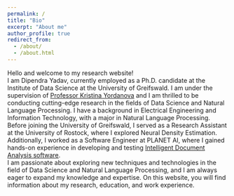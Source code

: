 ```yaml
---
permalink: /
title: "Bio"
excerpt: "About me"
author_profile: true
redirect_from: 
  - /about/
  - /about.html
---
```

Hello and welcome to my research website! <br />
I am Dipendra Yadav, currently employed as a Ph.D. candidate at the Institute of Data Science at the University of Greifswald. I am under the supervision of [Professor Kristina Yordanova](http://stenialo.org/about-me/) and I am thrilled to be conducting cutting-edge research in the fields of Data Science and Natural Language Processing. I have a background in Electrical Engineering and Information Technology, with a major in Natural Language Processing. Before joining the University of Greifswald, I served as a Research Assistant at the University of Rostock, where I explored Neural Density Estimation.  Additionally, I worked as a Software Engineer at PLANET AI, where I gained hands-on experience in developing and testing [Intelligent Document Analysis software](https://planet-ai.de/applications/document-analysis/solutions/). <br />
I am passionate about exploring new techniques and technologies in the field of Data Science and Natural Language Processing, and I am always eager to expand my knowledge and expertise. On this website, you will find information about my research, education, and work experience.
